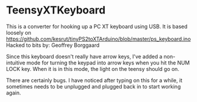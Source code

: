 # TeensyXTKeyboard
This is a converter for hooking up a PC XT keyboard using USB.
It is based loosely on 
https://github.com/kesrut/tinyPS2toXTArduino/blob/master/ps_keyboard.ino
Hacked to bits by: Geoffrey Borggaard

Since this keyboard doesn't really have arrow keys, I've added a non-intuitive
mode for turning the keypad into arrow keys when you hit the NUM LOCK key.  When
it is in this mode, the light on the teensy should go on.

There are certainly bugs.  I have noticed after typing on this for a while, it
sometimes needs to be unplugged and plugged back in to start working again.

